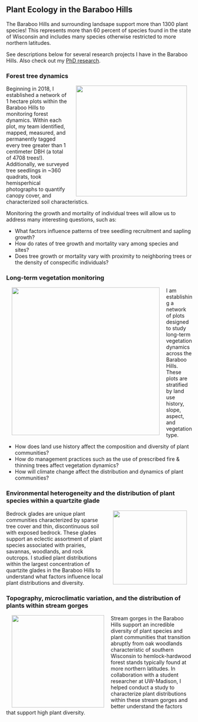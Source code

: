 ## Plant Ecology in the Baraboo Hills

The Baraboo Hills and surrounding landsape support more than 1300 plant species! This represents more than 60 percent of species found in the state of Wisconsin and includes many species otherwise restricted to more northern latitudes.

See descriptions below for several research projects I have in the Baraboo Hills. Also check out my [PhD research](/coexistence).

### Forest tree dynamics
<img style="padding: 0 15px; float: right;" src="https://jaredjbeck.github.io/IMG_2156.JPG" width="300" align="right">

Beginning in 2018, I established a network of 1 hectare plots within the Baraboo Hills to monitoring forest dynamics. Within each plot, my team identified, mapped, measured, and permanently tagged every tree greater than 1 centimeter DBH (a total of 4708 trees!). Additionally, we surveyed tree seedlings in ~360 quadrats, took hemisperhical photographs to quantify canopy cover, and characterized soil characteristics.

Monitoring the growth and mortality of individual trees will allow us to address many interesting questions, such as:
* What factors influence patterns of tree seedling recruitment and sapling growth?
* How do rates of tree growth and mortality vary among species and sites?
* Does tree growth or mortality vary with proximity to neighboring trees or the density of conspecific individuals?

### Long-term vegetation monitoring

<img style="padding: 0 15px; float: left;" src="https://jaredjbeck.github.io/content/baraboo_hills_monitoring_plot_map.png" width="400" align="left">

I am establishing a network of plots designed to study long-term vegetation dynamics across the Baraboo Hills. These plots are stratified by land use history, slope, aspect, and vegetation type. 

* How does land use history affect the composition and diversity of plant communities?
* How do management practices such as the use of prescribed fire & thinning trees affect vegetation dynamics?
* How will climate change affect the distribution and dynamics of plant communities?

### Environmental heterogeneity and the distribution of plant species within a quartzite glade
<img style="padding: 0 15px; float: right;" src="https://jaredjbeck.github.io/images/IMG_3624.png" width="200" align="right">

Bedrock glades are unique plant communities characterized by sparse tree cover and thin, discontinuous soil with exposed bedrock. These glades support an eclectic assortment of plant species associated with prairies, savannas, woodlands, and rock outcrops. I studied plant distributions within the largest concentration of quartzite glades in the Baraboo Hills to understand what factors influence local plant distributions and diversity.

### Topography, microclimatic variation, and the distribution of plants within stream gorges
<img style="padding: 0 15px; float: left;" src="https://jaredjbeck.github.io/images/IMG_1109.JPG" width="250" align="left"> Stream gorges in the Baraboo Hills support an incredible diversity of plant species and plant communities that transition abruptly from oak woodlands characteristic of southern Wisconsin to hemlock-hardwood forest stands typically found at more northern latitudes. In collaboration with a student researcher at UW-Madison, I helped conduct a study to characterize plant distributions within these stream gorges and better understand the factors that support high plant diversity.

